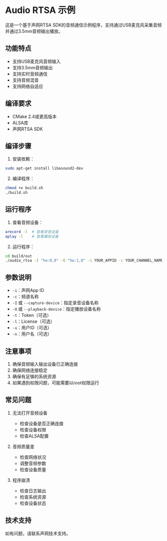 # Audio RTSA 示例

这是一个基于声网RTSA SDK的音频通信示例程序，支持通过USB麦克风采集音频并通过3.5mm音频输出播放。

## 功能特点

- 支持USB麦克风音频输入
- 支持3.5mm音频输出
- 支持实时音频通信
- 支持音频混音
- 支持网络自适应

## 编译要求

- CMake 2.4或更高版本
- ALSA库
- 声网RTSA SDK

## 编译步骤

1. 安装依赖：
```bash
sudo apt-get install libasound2-dev
```

2. 编译程序：
```bash
chmod +x build.sh
./build.sh
```

## 运行程序

1. 查看音频设备：
```bash
arecord -l  # 查看录音设备
aplay -l    # 查看播放设备
```

2. 运行程序：
```bash
cd build/out
./audio_rtsa -I "hw:0,0" -O "hw:1,0" -i YOUR_APPID -c YOUR_CHANNEL_NAME
```

## 参数说明

- `-i`：声网App ID
- `-c`：频道名称
- `-I` 或 `--capture-device`：指定录音设备名称
- `-O` 或 `--playback-device`：指定播放设备名称
- `-t`：Token（可选）
- `-l`：License（可选）
- `-u`：用户ID（可选）
- `-n`：用户名（可选）

## 注意事项

1. 确保音频输入输出设备已正确连接
2. 确保网络连接稳定
3. 确保有足够的系统资源
4. 如果遇到权限问题，可能需要以root权限运行

## 常见问题

1. 无法打开音频设备
   - 检查设备是否正确连接
   - 检查设备权限
   - 检查ALSA配置

2. 音频质量差
   - 检查网络状况
   - 调整音频参数
   - 检查设备质量

3. 程序崩溃
   - 检查日志输出
   - 检查系统资源
   - 检查设备状态

## 技术支持

如有问题，请联系声网技术支持。 